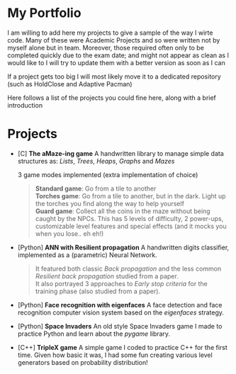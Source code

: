# My Portfolio

I am willing to add here my projects to give a sample of the way I wirte code.
Many of these were Academic Projects and so were written not by myself alone but in team.
Moreover, those required often only to be completed quickly due to the exam date; and might not appear as clean as I would like to
I will try to update them with a better version as soon as I can

If a project gets too big I will most likely move it to a dedicated repository (such as HoldClose and Adaptive Pacman)

Here follows a list of the projects you could fine here, along with a brief introduction

# Projects

* \[C\] **The aMaze-ing game**
  A handwritten library to manage simple data structures as: _Lists_, _Trees_, _Heaps_, _Graphs_ and _Mazes_
  
  3 game modes implemented (extra implementation of choice)
  > **Standard game**: Go from a tile to another \
  > **Torches game**: Go from a tile to another, but in the dark. Light up the torches you find along the way to help yourself\
  > **Guard game**: Collect all the coins in the maze without being caught by the NPCs. This has 5 levels of difficulty, 2 power-ups, customizable level features and special effects (and it mocks you when you lose.. eh eh!)

* \[Python\] **ANN with Resilient propagation**
  A handwritten digits classifier, implemented as a (parametric) Neural Network.
    >It featured both classic _Back propagation_ and the less common _Resilient back propagation_ studied from a paper.\
    >It also portrayed 3 approaches to _Early stop criteria_ for the training phase (also studied from a paper).

* \[Python\] **Face recognition with eigenfaces**
  A face detection and face recognition computer vision system based on the _eigenfaces_ strategy.

 
* \[Python\] **Space Invaders**
  An old style Space Invaders game I made to practice Python and learn about the _pygame_ library.

 
* \[C++\] **TripleX game**
  A simple game I coded to practice C++ for the first time.
  Given how basic it was, I had some fun creating various level generators based on probability distribution!
